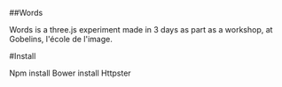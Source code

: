 ##Words

Words is a three.js experiment made in 3 days as part as a workshop, at Gobelins, l'école de l'image.

#Install

Npm install
Bower install
Httpster